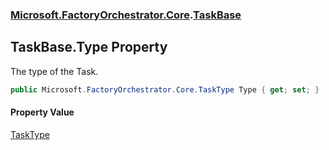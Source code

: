 ### [Microsoft.FactoryOrchestrator.Core](Microsoft_FactoryOrchestrator_Core.md 'Microsoft.FactoryOrchestrator.Core').[TaskBase](TaskBase.md 'Microsoft.FactoryOrchestrator.Core.TaskBase')
## TaskBase.Type Property
The type of the Task.  
```csharp
public Microsoft.FactoryOrchestrator.Core.TaskType Type { get; set; }
```
#### Property Value
[TaskType](TaskType.md 'Microsoft.FactoryOrchestrator.Core.TaskType')

